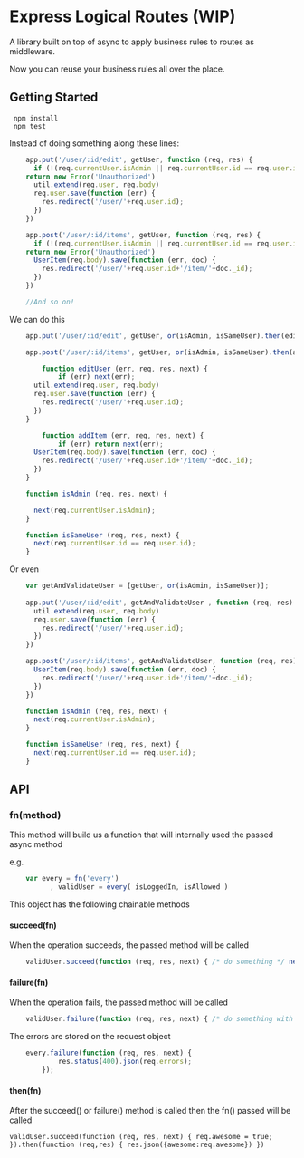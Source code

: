# Express Logical Routes (WIP)

A library built on top of async to apply business rules to routes as middleware.

Now you can reuse your business rules all over the place.

## Getting Started

     npm install
     npm test

Instead of doing something along these lines:

```javascript
    app.put('/user/:id/edit', getUser, function (req, res) {
      if (!(req.currentUser.isAdmin || req.currentUser.id == req.user.id))
	return new Error('Unauthorized')
      util.extend(req.user, req.body)
      req.user.save(function (err) {
        res.redirect('/user/'+req.user.id);
      })
    })

    app.post('/user/:id/items', getUser, function (req, res) {
      if (!(req.currentUser.isAdmin || req.currentUser.id == req.user.id))
	return new Error('Unauthorized')
      UserItem(req.body).save(function (err, doc) {
        res.redirect('/user/'+req.user.id+'/item/'+doc._id);
      })
    })

    //And so on!
```

We can do this

```javascript
    app.put('/user/:id/edit', getUser, or(isAdmin, isSameUser).then(editUser))

    app.post('/user/:id/items', getUser, or(isAdmin, isSameUser).then(addItem))

		function editUser (err, req, res, next) {
			if (err) next(err);
      util.extend(req.user, req.body)
      req.user.save(function (err) {
        res.redirect('/user/'+req.user.id);
      })
    }

		function addItem (err, req, res, next) {
			if (err) return next(err);
      UserItem(req.body).save(function (err, doc) {
        res.redirect('/user/'+req.user.id+'/item/'+doc._id);
      })
    }

    function isAdmin (req, res, next) {

      next(req.currentUser.isAdmin);
    }

    function isSameUser (req, res, next) {
      next(req.currentUser.id == req.user.id);
    }
```

Or even 

```javascript
    var getAndValidateUser = [getUser, or(isAdmin, isSameUser)];
    
    app.put('/user/:id/edit', getAndValidateUser , function (req, res) {
      util.extend(req.user, req.body)
      req.user.save(function (err) {
        res.redirect('/user/'+req.user.id);
      })
    })

    app.post('/user/:id/items', getAndValidateUser, function (req, res) {
      UserItem(req.body).save(function (err, doc) {
        res.redirect('/user/'+req.user.id+'/item/'+doc._id);
      })
    })

    function isAdmin (req, res, next) {
      next(req.currentUser.isAdmin);
    }

    function isSameUser (req, res, next) {
      next(req.currentUser.id == req.user.id);
    }
```

## API

### fn(method)

This method will build us a function that will internally used the passed async method

e.g.

```javascript
    var every = fn('every')
		  , validUser = every( isLoggedIn, isAllowed )
```

This object has the following chainable methods 

#### succeed(fn)

When the operation succeeds, the passed method will be called

```javascript
    validUser.succeed(function (req, res, next) { /* do something */ next() })
```

#### failure(fn)

When the operation fails, the passed method will be called

```javascript
    validUser.failure(function (req, res, next) { /* do something with the errors */ next() })
```

The errors are stored on the request object

```javascript
    every.failure(function (req, res, next) {
			res.status(400).json(req.errors);
		});
```

#### then(fn)

After the succeed() or failure() method is called then the fn() passed will be called

    validUser.succeed(function (req, res, next) { req.awesome = true; }).then(function (req,res) { res.json({awesome:req.awesome}) })

